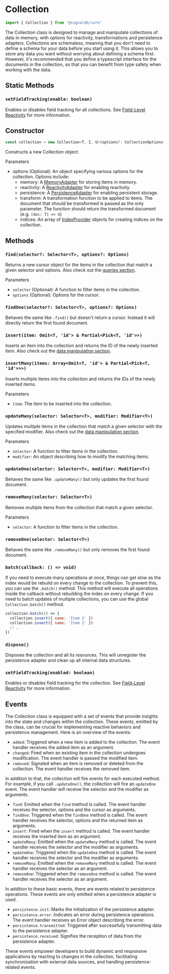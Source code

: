 # Collection

```ts
import { Collection } from '@signaldb/core'
```

The Collection class is designed to manage and manipulate collections of data in memory, with options for reactivity, transformations and persistence adapters. Collections are schemaless, meaning that you don't need to define a schema for your data before you start using it. This allows you to store any data you want without worrying about defining a schema first. However, it's recommended that you define a typescript interface for the documents in the collection, so that you can benefit from type safety when working with the data.

## Static Methods

### `setFieldTracking(enable: boolean)`

Enables or disables field tracking for all collections. See [Field-Level Reactivity](/queries/#field-level-reactivity) for more information.

## Constructor

```js
const collection = new Collection<T, I, U>(options?: CollectionOptions<T, I, U>)
```

Constructs a new Collection object.

Parameters
* options (Optional): An object specifying various options for the collection. Options include:
  * memory: A [MemoryAdapter](/core-concepts/#memory-adapters) for storing items in memory.
  * reactivity: A [ReactivityAdapter](/reactivity/) for enabling reactivity.
  * persistence: A [PersistenceAdapter](/data-persistence/) for enabling persistent storage.
  * transform: A transformation function to be applied to items. The document that should be transformed is passed as the only parameter. The function should return the transformed document (e.g. `(doc: T) => U`)
  * indices: An array of [IndexProvider](/reference/core/createindexprovider/) objects for creating indices on the collection.

## Methods

### `find(selector?: Selector<T>, options?: Options)`

Returns a new cursor object for the items in the collection that match a given selector and options.
Also check out the [queries section](/queries/).

Parameters
* `selector` (Optional): A function to filter items in the collection.
* `options` (Optional): Options for the cursor.

### `findOne(selector?: Selector<T>, options?: Options)`
Behaves the same like `.find()` but doesn't return a cursor. Instead it will directly return the first found document.

### `insert(item: Omit<T, 'id'> & Partial<Pick<T, 'id'>>)`
Inserts an item into the collection and returns the ID of the newly inserted item.
Also check out the [data manipulation section](/data-manipulation/).

### `insertMany(items: Array<Omit<T, 'id'> & Partial<Pick<T, 'id'>>>)`
Inserts multiple items into the collection and returns the IDs of the newly inserted items.

Parameters
* `item`: The item to be inserted into the collection.

### `updateMany(selector: Selector<T>, modifier: Modifier<T>)`

Updates multiple items in the collection that match a given selector with the specified modifier.
Also check out the [data manipulation section](/data-manipulation/).

Parameters
* `selector`: A function to filter items in the collection.
* `modifier`: An object describing how to modify the matching items.


### `updateOne(selector: Selector<T>, modifier: Modifier<T>)`

Behaves the same like `.updateMany()` but only updates the first found document.

### `removeMany(selector: Selector<T>)`

Removes multiple items from the collection that match a given selector.

Parameters
* `selector`: A function to filter items in the collection.

### `removeOne(selector: Selector<T>)`

Behaves the same like `.removeMany()` but only removes the first found document.

### `batch(callback: () => void)`

If you need to execute many operations at once, things can get slow as the index would be rebuild on every change to the collection. To prevent this, you can use the `.batch()` method. This method will execute all operations inside the callback without rebuilding the index on every change. If you need to batch updates of multiple collections, you can use the global `Collection.batch()` method.

```js
collection.batch(() => {
  collection.insert({ name: 'Item 1' })
  collection.insert({ name: 'Item 2' })
  // …
})
```

### `dispose()`

Disposes the collection and all its resources. This will unregister the persistence adapter and clean up all internal data structures.

### `setFieldTracking(enabled: boolean)`

Enables or disables field tracking for the collection. See [Field-Level Reactivity](/queries/#field-level-reactivity) for more information.

## Events

The Collection class is equipped with a set of events that provide insights into the state and changes within the collection. These events, emitted by the class, can be crucial for implementing reactive behaviors and persistence management. Here is an overview of the events:

* `added`: Triggered when a new item is added to the collection. The event handler receives the added item as an argument.
* `changed`: Fired when an existing item in the collection undergoes modification. The event handler is passed the modified item.
* `removed`: Signaled when an item is removed or deleted from the collection. The event handler receives the removed item.

In addition to that, the collection will fire events for each executed method. For example, if you call `.updateOne()`, the collection will fire an `updateOne` event. The event handler will receive the selector and the modifier as arguments.

* `find`: Emitted when the `find` method is called. The event handler receives the selector, options and the cursor as arguments.
* `findOne`: Triggered when the `findOne` method is called. The event handler receives the selector, options and the returned item as arguments.
* `insert`: Fired when the `insert` method is called. The event handler receives the inserted item as an argument.
* `updateMany`: Emitted when the `updateMany` method is called. The event handler receives the selector and the modifier as arguments.
* `updateOne`: Triggered when the `updateOne` method is called. The event handler receives the selector and the modifier as arguments.
* `removeMany`: Emitted when the `removeMany` method is called. The event handler receives the selector as an argument.
* `removeOne`: Triggered when the `removeOne` method is called. The event handler receives the selector as an argument.

In addition to these basic events, there are events related to persistence operations. These events are only emitted when a persistence adapter is used.

* `persistence.init`: Marks the initialization of the persistence adapter.
* `persistence.error`: Indicates an error during persistence operations. The event handler receives an Error object describing the error.
* `persistence.transmitted`: Triggered after successfully transmitting data to the persistence adapter.
* `persistence.received`: Signifies the reception of data from the persistence adapter.

These events empower developers to build dynamic and responsive applications by reacting to changes in the collection, facilitating synchronization with external data sources, and handling persistence-related events.
